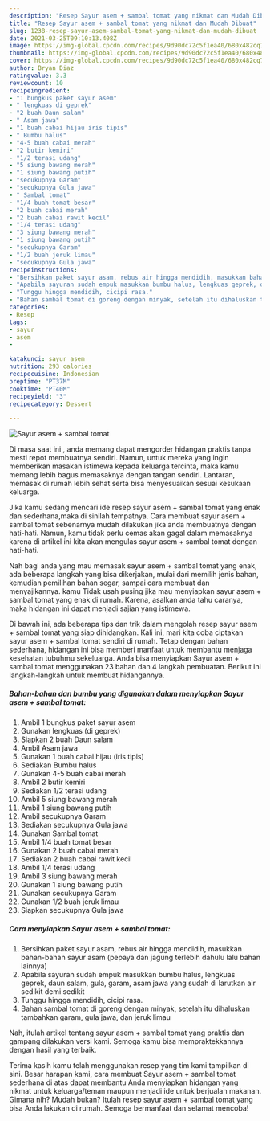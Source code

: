```yaml
---
description: "Resep Sayur asem + sambal tomat yang nikmat dan Mudah Dibuat"
title: "Resep Sayur asem + sambal tomat yang nikmat dan Mudah Dibuat"
slug: 1238-resep-sayur-asem-sambal-tomat-yang-nikmat-dan-mudah-dibuat
date: 2021-03-25T09:10:13.408Z
image: https://img-global.cpcdn.com/recipes/9d90dc72c5f1ea40/680x482cq70/sayur-asem-sambal-tomat-foto-resep-utama.jpg
thumbnail: https://img-global.cpcdn.com/recipes/9d90dc72c5f1ea40/680x482cq70/sayur-asem-sambal-tomat-foto-resep-utama.jpg
cover: https://img-global.cpcdn.com/recipes/9d90dc72c5f1ea40/680x482cq70/sayur-asem-sambal-tomat-foto-resep-utama.jpg
author: Bryan Diaz
ratingvalue: 3.3
reviewcount: 10
recipeingredient:
- "1 bungkus paket sayur asem"
- " lengkuas di geprek"
- "2 buah Daun salam"
- " Asam jawa"
- "1 buah cabai hijau iris tipis"
- " Bumbu halus"
- "4-5 buah cabai merah"
- "2 butir kemiri"
- "1/2 terasi udang"
- "5 siung bawang merah"
- "1 siung bawang putih"
- "secukupnya Garam"
- "secukupnya Gula jawa"
- " Sambal tomat"
- "1/4 buah tomat besar"
- "2 buah cabai merah"
- "2 buah cabai rawit kecil"
- "1/4 terasi udang"
- "3 siung bawang merah"
- "1 siung bawang putih"
- "secukupnya Garam"
- "1/2 buah jeruk limau"
- "secukupnya Gula jawa"
recipeinstructions:
- "Bersihkan paket sayur asam, rebus air hingga mendidih, masukkan bahan-bahan sayur asam (pepaya dan jagung terlebih dahulu lalu bahan lainnya)"
- "Apabila sayuran sudah empuk masukkan bumbu halus, lengkuas geprek, daun salam, gula, garam, asam jawa yang sudah di larutkan air sedikit demi sedikit"
- "Tunggu hingga mendidih, cicipi rasa."
- "Bahan sambal tomat di goreng dengan minyak, setelah itu dihaluskan tambahkan garam, gula jawa, dan jeruk limau"
categories:
- Resep
tags:
- sayur
- asem
- 

katakunci: sayur asem  
nutrition: 293 calories
recipecuisine: Indonesian
preptime: "PT37M"
cooktime: "PT40M"
recipeyield: "3"
recipecategory: Dessert

---
```



![Sayur asem + sambal tomat](https://img-global.cpcdn.com/recipes/9d90dc72c5f1ea40/680x482cq70/sayur-asem-sambal-tomat-foto-resep-utama.jpg)

Di masa  saat ini , anda memang dapat mengorder hidangan praktis tanpa mesti repot membuatnya sendiri. Namun, untuk mereka yang ingin memberikan masakan istimewa kepada keluarga tercinta, maka kamu memang lebih bagus memasaknya dengan tangan sendiri. Lantaran, memasak di rumah lebih sehat serta bisa menyesuaikan sesuai kesukaan keluarga.

Jika kamu sedang mencari ide resep sayur asem + sambal tomat yang enak dan sederhana,maka di sinilah tempatnya. Cara membuat sayur asem + sambal tomat  sebenarnya mudah dilakukan jika anda membuatnya dengan hati-hati. Namun, kamu tidak perlu cemas akan gagal dalam memasaknya 
karena di artikel ini kita akan mengulas sayur asem + sambal tomat dengan hati-hati.  



Nah bagi anda yang mau memasak sayur asem + sambal tomat yang enak, ada beberapa langkah yang bisa dikerjakan, mulai dari memilih jenis bahan, kemudian pemilihan bahan segar, sampai cara membuat dan menyajikannya. kamu Tidak usah pusing jika mau menyiapkan sayur asem + sambal tomat yang enak di rumah. Karena, asalkan anda  tahu caranya, maka hidangan ini dapat menjadi sajian yang istimewa.

Di bawah ini, ada beberapa tips dan trik dalam mengolah resep sayur asem + sambal tomat yang siap dihidangkan. Kali ini, mari kita coba ciptakan sayur asem + sambal tomat sendiri di rumah. Tetap dengan bahan sederhana, hidangan ini bisa memberi manfaat untuk membantu menjaga kesehatan tubuhmu sekeluarga. Anda bisa menyiapkan Sayur asem + sambal tomat menggunakan 23 bahan dan 4 langkah pembuatan. Berikut ini langkah-langkah untuk membuat hidangannya.

<!--inarticleads1-->

##### Bahan-bahan dan bumbu yang digunakan dalam menyiapkan Sayur asem + sambal tomat:

1. Ambil 1 bungkus paket sayur asem
1. Gunakan  lengkuas (di geprek)
1. Siapkan 2 buah Daun salam
1. Ambil  Asam jawa
1. Gunakan 1 buah cabai hijau (iris tipis)
1. Sediakan  Bumbu halus
1. Gunakan 4-5 buah cabai merah
1. Ambil 2 butir kemiri
1. Sediakan 1/2 terasi udang
1. Ambil 5 siung bawang merah
1. Ambil 1 siung bawang putih
1. Ambil secukupnya Garam
1. Sediakan secukupnya Gula jawa
1. Gunakan  Sambal tomat
1. Ambil 1/4 buah tomat besar
1. Gunakan 2 buah cabai merah
1. Sediakan 2 buah cabai rawit kecil
1. Ambil 1/4 terasi udang
1. Ambil 3 siung bawang merah
1. Gunakan 1 siung bawang putih
1. Gunakan secukupnya Garam
1. Gunakan 1/2 buah jeruk limau
1. Siapkan secukupnya Gula jawa




<!--inarticleads2-->

##### Cara menyiapkan Sayur asem + sambal tomat:

1. Bersihkan paket sayur asam, rebus air hingga mendidih, masukkan bahan-bahan sayur asam (pepaya dan jagung terlebih dahulu lalu bahan lainnya)
1. Apabila sayuran sudah empuk masukkan bumbu halus, lengkuas geprek, daun salam, gula, garam, asam jawa yang sudah di larutkan air sedikit demi sedikit
1. Tunggu hingga mendidih, cicipi rasa.
1. Bahan sambal tomat di goreng dengan minyak, setelah itu dihaluskan tambahkan garam, gula jawa, dan jeruk limau




Nah, itulah artikel tentang  sayur asem + sambal tomat  yang praktis dan gampang dilakukan versi kami. Semoga kamu bisa mempraktekkannya dengan hasil yang terbaik. 

Terima kasih kamu telah menggunakan resep yang tim kami tampilkan di sini. Besar harapan kami, cara membuat  Sayur asem + sambal tomat sederhana di atas dapat membantu Anda menyiapkan hidangan yang nikmat untuk keluarga/teman maupun menjadi ide untuk berjualan makanan. Gimana nih? Mudah bukan? Itulah resep sayur asem + sambal tomat yang bisa Anda lakukan di rumah. Semoga bermanfaat dan selamat mencoba!

